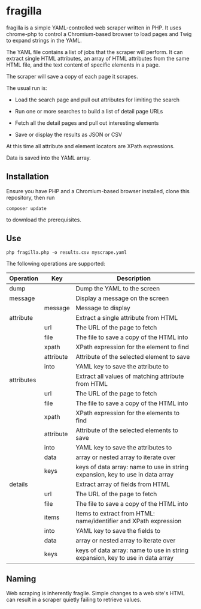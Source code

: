 # fragilla

fragilla is a simple YAML-controlled web scraper written in PHP.  It uses chrome-php to control a Chromium-based browser to load pages and Twig to expand strings in the YAML.

The YAML file contains a list of jobs that the scraper will perform.  It can extract single HTML attributes, an array of HTML attributes from the same HTML file, and the text content of specific elements in a page.

The scraper will save a copy of each page it scrapes.

The usual run is:

- Load the search page and pull out attributes for limiting the search

- Run one or more searches to build a list of detail page URLs

- Fetch all the detail pages and pull out interesting elements

- Save or display the results as JSON or CSV

At this time all attribute and element locators are XPath expressions.

Data is saved into the YAML array.

## Installation

Ensure you have PHP and a Chromium-based browser installed, clone this repository, then run

```
composer update
```

to download the prerequisites.

## Use

```
php fragilla.php -o results.csv myscrape.yaml
```

The following operations are supported:

| Operation | Key | Description |
| --------- | --- | ----------- |
| dump      |     | Dump the YAML to the screen |
| message   |     | Display a message on the screen |
|           | message | Message to display |
| attribute |     | Extract a single attribute from HTML |
|           | url | The URL of the page to fetch |
|           | file | The file to save a copy of the HTML into |
|           | xpath | XPath expression for the element to find |
|           | attribute | Attribute of the selected element to save |
|           | into | YAML key to save the attribute to |
| attributes |     | Extract all values of matching attribute from HTML |
|           | url | The URL of the page to fetch |
|           | file | The file to save a copy of the HTML into |
|           | xpath | XPath expression for the elements to find |
|           | attribute | Attribute of the selected elements to save |
|           | into | YAML key to save the attributes to |
|           | data | array or nested array to iterate over |
|           | keys | keys of data array: name to use in string expansion, key to use in data array |
| details   |      | Extract array of fields from HTML |
|           | url | The URL of the page to fetch |
|           | file | The file to save a copy of the HTML into |
|           | items | Items to extract from HTML: name/identifier and XPath expression |
|           | into | YAML key to save the fields to |
|           | data | array or nested array to iterate over |
|           | keys | keys of data array: name to use in string expansion, key to use in data array |

## Naming

Web scraping is inherently fragile.  Simple changes to a web site's HTML can result in a scraper quietly failing to retrieve values.

